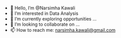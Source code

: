 - 👋 Hello, I’m @Narsimha Kawali
- 👀 I’m interested in Data Analysis
- 🌱 I’m currently exploring opportunities ...
- 💞️ I’m looking to collaborate on ...
- 📫 How to reach me: narsimha.kawali@gmail.com

<!---
narsimhakawali/narsimhakawali is a ✨ special ✨ repository because its `README.md` (this file) appears on your GitHub profile.
You can click the Preview link to take a look at your changes.
--->
